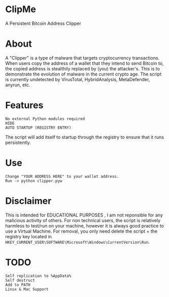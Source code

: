 # ClipMe
A Persistent Bitcoin Address Clipper

# About

A "Clipper" is a type of malware that targets cryptocurrency transactions.
When users copy the address of a wallet that they intend to send Bitcoin to, the copied address is stealthily replaced by (you) the attacker's.
This is to demonstrate the evolution of malware in the current crypto age. 
The script is currently undetected by VirusTotal, HybridAnalysis, MetaDefender, anyrun, etc.

# Features


    No external Python modules required
    HIDE
    AUTO STARTUP (REGISTRY ENTRY)

The script will add itself to startup through the registry to ensure that it runs persistently.

# Use


    Change "YOUR ADDRESS HERE" to your wallet address.
    Run -> python clipper.pyw

# Disclaimer

This is intended for EDUCATIONAL PURPOSES , I am not reponsible for any malicious activity of others.
For non technical users, the script is relatively harmless to test/run on your machine, however it is always good practice to use a Virtual Machine.
For removal, you only need delete the script + the registry key located in `HKEY_CURRENT_USER\SOFTWARE\Microsoft\Windows\CurrentVersion\Run`.

# TODO

    Self replication to %AppData%
    Self destruct
    Add to PATH
    Linux & Mac Support
